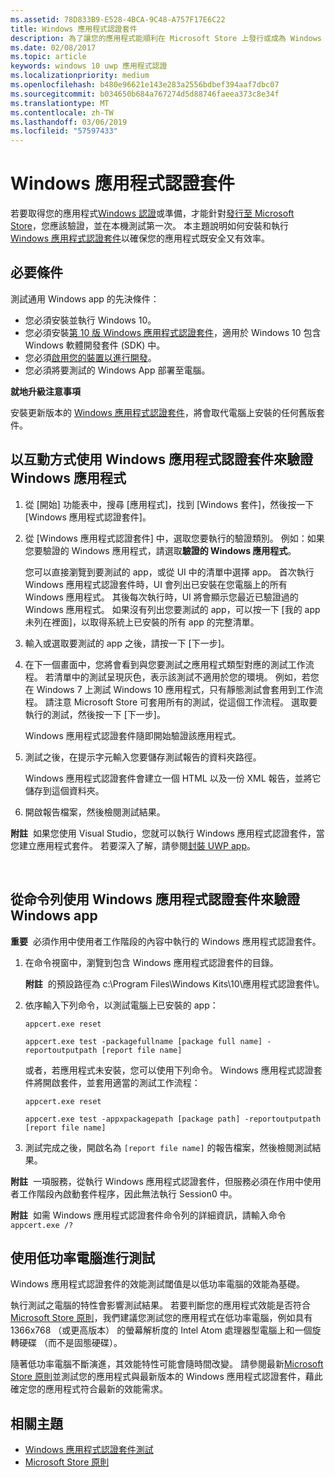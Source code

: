 ```yaml
---
ms.assetid: 78D833B9-E528-4BCA-9C48-A757F17E6C22
title: Windows 應用程式認證套件
description: 為了讓您的應用程式能順利在 Microsoft Store 上發行或成為 Windows 認證，請在送出以進行認證之前，先在本機進行驗證和測試。 本主題示範如何安裝和執行 Windows 應用程式認證套件。
ms.date: 02/08/2017
ms.topic: article
keywords: windows 10 uwp 應用程式認證
ms.localizationpriority: medium
ms.openlocfilehash: b480e96621e143e283a2556bdbef394aaf7dbc07
ms.sourcegitcommit: b034650b684a767274d5d88746faeea373c8e34f
ms.translationtype: MT
ms.contentlocale: zh-TW
ms.lasthandoff: 03/06/2019
ms.locfileid: "57597433"
---
```

# <a name="windows-app-certification-kit"></a>Windows 應用程式認證套件



若要取得您的應用程式[Windows 認證](https://msdn.microsoft.com/windows/desktop/jj134964.aspx)或準備，才能針對[發行至 Microsoft Store](https://msdn.microsoft.com/library/windows/apps/Hh694062)，您應該驗證，並在本機測試第一次。 本主題說明如何安裝和執行[Windows 應用程式認證套件](https://go.microsoft.com/fwlink/p/?LinkID=309666)以確保您的應用程式既安全又有效率。

## <a name="prerequisites"></a>必要條件

測試通用 Windows app 的先決條件：

-   您必須安裝並執行 Windows 10。
-   您必須安裝[第 10 版 Windows 應用程式認證套件]( https://go.microsoft.com/fwlink/p/?LinkID=309666)，適用於 Windows 10 包含 Windows 軟體開發套件 (SDK) 中。
-   您必須[啟用您的裝置以進行開發](https://docs.microsoft.com/windows/uwp/get-started/enable-your-device-for-development)。
-   您必須將要測試的 Windows App 部署至電腦。

**就地升級注意事項**

安裝更新版本的 [Windows 應用程式認證套件]( https://go.microsoft.com/fwlink/p/?LinkID=309666)，將會取代電腦上安裝的任何舊版套件。

## <a name="validate-your-windows-app-using-the-windows-app-certification-kit-interactively"></a>以互動方式使用 Windows 應用程式認證套件來驗證 Windows 應用程式

1.  從 [開始] 功能表中，搜尋 [應用程式]，找到 [Windows 套件]，然後按一下 [Windows 應用程式認證套件]。

2.  從 [Windows 應用程式認證套件] 中，選取您要執行的驗證類別。 例如：如果您要驗證的 Windows 應用程式，請選取**驗證的 Windows 應用程式**。

    您可以直接瀏覽到要測試的 app，或從 UI 中的清單中選擇 app。 首次執行 Windows 應用程式認證套件時，UI 會列出已安裝在您電腦上的所有 Windows 應用程式。 其後每次執行時，UI 將會顯示您最近已驗證過的 Windows 應用程式。 如果沒有列出您要測試的 app，可以按一下 [我的 app 未列在裡面]，以取得系統上已安裝的所有 app 的完整清單。

3.  輸入或選取要測試的 app 之後，請按一下 [下一步]。

4.  在下一個畫面中，您將會看到與您要測試之應用程式類型對應的測試工作流程。 若清單中的測試呈現灰色，表示該測試不適用於您的環境。 例如，若您在 Windows 7 上測試 Windows 10 應用程式，只有靜態測試會套用到工作流程。 請注意 Microsoft Store 可套用所有的測試，從這個工作流程。 選取要執行的測試，然後按一下 [下一步]。

    Windows 應用程式認證套件隨即開始驗證該應用程式。

5.  測試之後，在提示字元輸入您要儲存測試報告的資料夾路徑。

    Windows 應用程式認證套件會建立一個 HTML 以及一份 XML 報告，並將它儲存到這個資料夾。

6.  開啟報告檔案，然後檢閱測試結果。

**附註**  如果您使用 Visual Studio，您就可以執行 Windows 應用程式認證套件，當您建立應用程式套件。 若要深入了解，請參閱[封裝 UWP app](https://msdn.microsoft.com/library/windows/apps/Mt627715)。

 

## <a name="validate-your-windows-app-using-the-windows-app-certification-kit-from-a-command-line"></a>從命令列使用 Windows 應用程式認證套件來驗證 Windows app

**重要**  必須作用中使用者工作階段的內容中執行的 Windows 應用程式認證套件。

1.  在命令視窗中，瀏覽到包含 Windows 應用程式認證套件的目錄。

    **附註**  的預設路徑為 c:\\Program Files\\Windows Kits\\10\\應用程式認證套件\\。

2.  依序輸入下列命令，以測試電腦上已安裝的 app：

    `appcert.exe reset`

    `appcert.exe test -packagefullname [package full name] -reportoutputpath [report file name]`

    或者，若應用程式未安裝，您可以使用下列命令。 Windows 應用程式認證套件將開啟套件，並套用適當的測試工作流程：

    `appcert.exe reset`

    `appcert.exe test -appxpackagepath [package path] -reportoutputpath [report file name]`

3.  測試完成之後，開啟名為 `[report file name]` 的報告檔案，然後檢閱測試結果。

**附註**  一項服務，從執行 Windows 應用程式認證套件，但服務必須在作用中使用者工作階段內啟動套件程序，因此無法執行 Session0 中。

**附註**  如需 Windows 應用程式認證套件命令列的詳細資訊，請輸入命令 `appcert.exe /?`

## <a name="testing-with-a-low-power-computer"></a>使用低功率電腦進行測試

Windows 應用程式認證套件的效能測試閾值是以低功率電腦的效能為基礎。

執行測試之電腦的特性會影響測試結果。 若要判斷您的應用程式效能是否符合[Microsoft Store 原則](https://msdn.microsoft.com/library/windows/apps/Dn764944)，我們建議您測試您的應用程式在低功率電腦，例如具有 1366x768 （或更高版本） 的螢幕解析度的 Intel Atom 處理器型電腦上和一個旋轉硬碟 （而不是固態硬碟）。

隨著低功率電腦不斷演進，其效能特性可能會隨時間改變。 請參閱最新[Microsoft Store 原則](https://msdn.microsoft.com/library/windows/apps/Dn764944)並測試您的應用程式與最新版本的 Windows 應用程式認證套件，藉此確定您的應用程式符合最新的效能需求。

## <a name="related-topics"></a>相關主題

* [Windows 應用程式認證套件測試](windows-app-certification-kit-tests.md)
* [Microsoft Store 原則](https://msdn.microsoft.com/library/windows/apps/Dn764944)
 

 




